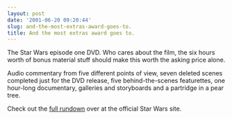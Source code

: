 ```yaml
---
layout: post
date: '2001-06-20 09:20:44'
slug: and-the-most-extras-award-goes-to.
title: And the most extras award goes to.
---
```


The Star Wars episode one DVD. Who cares about the film, the six hours worth of bonus material stuff should make this worth the asking price alone.

Audio commentary from five different points of view, seven deleted scenes completed just for the DVD release, five behind-the-scenes featurettes, one hour-long documentary, galleries and storyboards and a partridge in a pear tree.

Check out the [full rundown](http://www.starwars.com/episode-i/news/2001/06/news20010619.html) over at the official Star Wars site.
